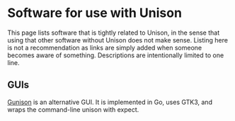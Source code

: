 # Software for use with Unison

This page lists software that is tightly related to Unison, in the sense that using that other software without Unison does not make sense.
Listing here is not a recommendation as links are simply added when someone becomes aware of something.   Descriptions are intentionally limited to one line.

## GUIs

[Gunison](https://github.com/vfaronov/gunison) is an alternative GUI.  It is implemented in Go, uses GTK3, and wraps the command-line unison with expect.